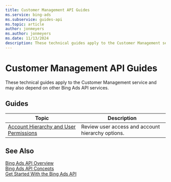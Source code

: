 ```yaml
---
title: Customer Management API Guides
ms.service: bing-ads
ms.subservice: guides-api
ms.topic: article
author: jonmeyers
ms.author: jonmeyers
ms.date: 11/13/2024
description: These technical guides apply to the Customer Management service and may also depend on other Bing Ads API services.
---
```

# Customer Management API Guides

These technical guides apply to the Customer Management service and may also depend on other Bing Ads API services.  

## Guides

|Topic|Description|
|---------|---------------|
|[Account Hierarchy and User Permissions](account-hierarchy-permissions.md)|Review user access and account hierarchy options.|

## See Also

[Bing Ads API Overview](index.md)  
[Bing Ads API Concepts](concepts.md)  
[Get Started With the Bing Ads API](get-started.md)
